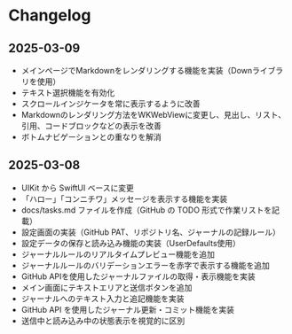 # Changelog

## 2025-03-09
- メインページでMarkdownをレンダリングする機能を実装（Downライブラリを使用）
- テキスト選択機能を有効化
- スクロールインジケータを常に表示するように改善
- Markdownのレンダリング方法をWKWebViewに変更し、見出し、リスト、引用、コードブロックなどの表示を改善
- ボトムナビゲーションとの重なりを解消

## 2025-03-08
- UIKit から SwiftUI ベースに変更
- 「ハロー」「コンニチワ」メッセージを表示する機能を実装
- docs/tasks.md ファイルを作成（GitHub の TODO 形式で作業リストを記載）
- 設定画面の実装（GitHub PAT、リポジトリ名、ジャーナルの記録ルール）
- 設定データの保存と読み込み機能の実装（UserDefaults使用）
- ジャーナルルールのリアルタイムプレビュー機能を追加
- ジャーナルルールのバリデーションエラーを赤字で表示する機能を追加
- GitHub APIを使用したジャーナルファイルの取得・表示機能を実装
- メイン画面にテキストエリアと送信ボタンを追加
- ジャーナルへのテキスト入力と追記機能を実装
- GitHub API を使用したジャーナル更新・コミット機能を実装
- 送信中と読み込み中の状態表示を視覚的に区別
